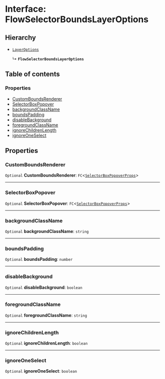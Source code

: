 # Interface: FlowSelectorBoundsLayerOptions

## Hierarchy

* [`LayerOptions`](/auto-docs/free-layout-editor/variables/LayerOptions-1.md)

  ↳ **`FlowSelectorBoundsLayerOptions`**

## Table of contents

### Properties

* [CustomBoundsRenderer](/auto-docs/free-layout-editor/interfaces/FlowSelectorBoundsLayerOptions.md#customboundsrenderer)
* [SelectorBoxPopover](/auto-docs/free-layout-editor/interfaces/FlowSelectorBoundsLayerOptions.md#selectorboxpopover)
* [backgroundClassName](/auto-docs/free-layout-editor/interfaces/FlowSelectorBoundsLayerOptions.md#backgroundclassname)
* [boundsPadding](/auto-docs/free-layout-editor/interfaces/FlowSelectorBoundsLayerOptions.md#boundspadding)
* [disableBackground](/auto-docs/free-layout-editor/interfaces/FlowSelectorBoundsLayerOptions.md#disablebackground)
* [foregroundClassName](/auto-docs/free-layout-editor/interfaces/FlowSelectorBoundsLayerOptions.md#foregroundclassname)
* [ignoreChildrenLength](/auto-docs/free-layout-editor/interfaces/FlowSelectorBoundsLayerOptions.md#ignorechildrenlength)
* [ignoreOneSelect](/auto-docs/free-layout-editor/interfaces/FlowSelectorBoundsLayerOptions.md#ignoreoneselect)

## Properties

### CustomBoundsRenderer

`Optional` **CustomBoundsRenderer**: `FC`<[`SelectorBoxPopoverProps`](/auto-docs/free-layout-editor/interfaces/SelectorBoxPopoverProps.md)>

***

### SelectorBoxPopover

`Optional` **SelectorBoxPopover**: `FC`<[`SelectorBoxPopoverProps`](/auto-docs/free-layout-editor/interfaces/SelectorBoxPopoverProps.md)>

***

### backgroundClassName

`Optional` **backgroundClassName**: `string`

***

### boundsPadding

`Optional` **boundsPadding**: `number`

***

### disableBackground

`Optional` **disableBackground**: `boolean`

***

### foregroundClassName

`Optional` **foregroundClassName**: `string`

***

### ignoreChildrenLength

`Optional` **ignoreChildrenLength**: `boolean`

***

### ignoreOneSelect

`Optional` **ignoreOneSelect**: `boolean`
